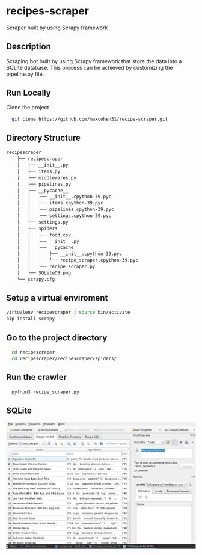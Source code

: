 # recipes-scraper
Scraper built by using Scrapy framework

## Description
Scraping bot built by using Scrapy framework that store the data into a SQLite database.
This process can be achieved by customizing the pipeline.py file.

## Run Locally
Clone the project
```bash
  git clone https://github.com/maxcohen31/recipe-scraper.git
```
## Directory Structure
```bash
recipescraper
    ├── recipescraper
    │   ├── __init__.py
    │   ├── items.py
    │   ├── middlewares.py
    │   ├── pipelines.py
    │   ├── __pycache__
    │   │   ├── __init__.cpython-39.pyc
    │   │   ├── items.cpython-39.pyc
    │   │   ├── pipelines.cpython-39.pyc
    │   │   └── settings.cpython-39.pyc
    │   ├── settings.py
    │   ├── spiders
    │   │   ├── food.csv
    │   │   ├── __init__.py
    │   │   ├── __pycache__
    │   │   │   ├── __init__.cpython-39.pyc
    │   │   │   └── recipe_scraper.cpython-39.pyc
    │   │   └── recipe_scraper.py
    │   └── SQLiteDB.png
    └── scrapy.cfg
```
## Setup a virtual enviroment
```bash
virtualenv recipescraper ; source bin/activate
pip install scrapy
```

## Go to the project directory
```bash
  cd recipescraper
  cd recipescraper/recipescraper/spiders/
```

## Run the crawler
```bash
  python3 recipe_scraper.py
```
 ## SQLite
 <img src='recipescraper/recipescraper/SQLiteDB.png'/>
 
